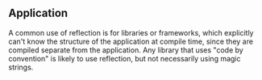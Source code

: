 ## Application ##

A common use of reflection is for libraries or frameworks, which explicitly can't know the structure of the application at compile time, since they are compiled separate from the application. Any library that uses "code by convention" is likely to use reflection, but not necessarily using magic strings. 
